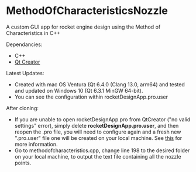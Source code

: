 # MethodOfCharacteristicsNozzle
A custom GUI app for rocket engine design using the Method of Characteristics in C++

Dependancies:
- C++
- [Qt Creator](https://www.qt.io/download)

Latest Updates:
- Created with mac OS Ventura (Qt 6.4.0 (Clang 13.0, arm64) and tested and updated on Windows 10 (Qt 6.3.1 MinGW 64-bit).
- You can see the configuration within rocketDesignApp.pro.user

After cloning:
- If you are unable to open rocketDesignApp.pro from QtCreator ("no valid settings" error), simply delete **rocketDesignApp.pro.user**, and then reopen the .pro file, you will need to configure again and a fresh new ".pro.user" file one will be created on your local machine. See [this](https://forum.qt.io/topic/132250/trying-to-import-qt-creator-project-from-previous-version/6) for more information.
- Go to methodofcharacteristics.cpp, change line 198 to the desired folder on your local machine, to output the text file containing all the nozzle points.
